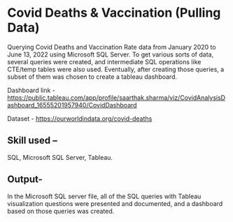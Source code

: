# Covid Deaths & Vaccination (Pulling Data)

Querying Covid Deaths and Vaccination Rate data from January 2020 to June 13, 2022 using Microsoft SQL Server. To get various sorts of data, several queries were created, and intermediate SQL operations like CTE/temp tables were also used. Eventually, after creating those queries, a subset of them was chosen to create a tableau dashboard.

Dashboard link - https://public.tableau.com/app/profile/saarthak.sharma/viz/CovidAnalysisDashboard_16555201957940/CovidDashboard

Dataset - https://ourworldindata.org/covid-deaths

## Skill used – 

SQL, Microsoft SQL Server, Tableau.

## Output-

In the Microsoft SQL server file, all of the SQL queries with Tableau visualization questions were presented and documented, and a dashboard based on those queries was created.
